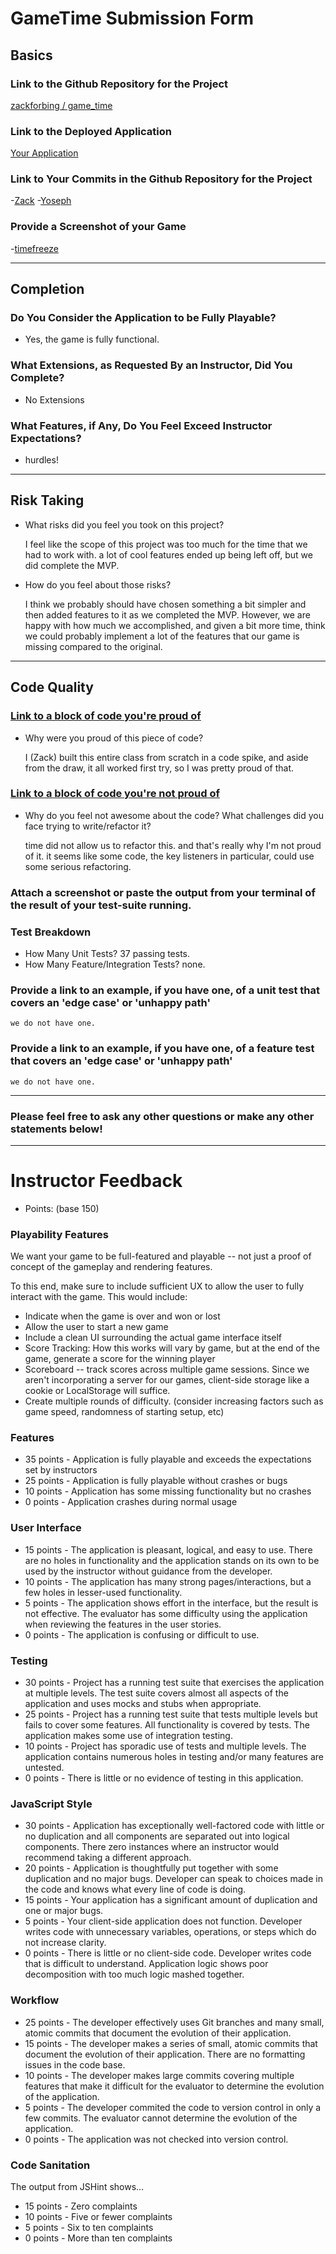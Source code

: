 # GameTime Submission Form

## Basics

### Link to the Github Repository for the Project
[zackforbing / game_time](https://github.com/zackforbing/game_time)

### Link to the Deployed Application
[Your Application](https://zackforbing.github.io/game_time/)

### Link to Your Commits in the Github Repository for the Project
-[Zack](https://github.com/zackforbing/game_time/commits?author=zackforbing)
 -[Yoseph](https://github.com/zackforbing/game_time/commits?author=Yoyo2Code)

### Provide a Screenshot of your Game
-[timefreeze](https://postimg.org/image/vye3qs9dd/)

---

## Completion

### Do You Consider the Application to be Fully Playable?
 - Yes, the game is fully functional.

### What Extensions, as Requested By an Instructor, Did You Complete?
- No Extensions

### What Features, if Any, Do You Feel Exceed Instructor Expectations?
- hurdles!

----

## Risk Taking
- What risks did you feel you took on this project?

    I feel like the scope of this project was too much for the time that we had to work with. a lot of cool features ended up being left off, but we did complete the MVP.

- How do you feel about those risks?

    I think we probably should have chosen something a bit simpler and then added
    features to it as we completed the MVP. However, we are happy with how much we accomplished, and given a bit more time, think we could probably implement a lot of the features that our game is missing compared to the original.

----

## Code Quality

### [Link to a block of code you're proud of](https://github.com/zackforbing/game_time/blob/017f27c5092464b044dac5358e43207b0ce1755b/lib/hurdle.js#L1)
- Why were you proud of this piece of code?

    I (Zack) built this entire class from scratch in a code spike, and aside from the draw, it all worked first try, so I was pretty proud of that.

### [Link to a block of code you're not proud of](https://github.com/zackforbing/game_time/blob/017f27c5092464b044dac5358e43207b0ce1755b/lib/game.js#L8)
- Why do you feel not awesome about the code? What challenges did you face trying to write/refactor it?

    time did not allow us to refactor this. and that's really why I'm not proud of it. it seems like some code, the key listeners in particular, could use some serious refactoring.

### Attach a screenshot or paste the output from your terminal of the result of your test-suite running.

### Test Breakdown
- How Many Unit Tests? 37 passing tests.
- How Many Feature/Integration Tests? none.

### Provide a link to an example, if you have one, of a unit test that covers an 'edge case' or 'unhappy path'

    we do not have one.

### Provide a link to an example, if you have one, of a feature test that covers an 'edge case' or 'unhappy path'

    we do not have one.

-----

### Please feel free to ask any other questions or make any other statements below!

-----

# Instructor Feedback

- Points: (base 150)

### Playability Features

We want your game to be full-featured and playable -- not just a proof of concept of the gameplay and rendering features.

To this end, make sure to include sufficient UX to allow the user to fully interact with the game. This would include:

- Indicate when the game is over and won or lost
- Allow the user to start a new game
- Include a clean UI surrounding the actual game interface itself
- Score Tracking: How this works will vary by game, but at the end of the game, generate a score for the winning player
- Scoreboard -- track scores across multiple game sessions. Since we aren't incorporating a server for our games, client-side storage like a cookie or LocalStorage will suffice.
- Create multiple rounds of difficulty. (consider increasing factors such as game speed, randomness of starting setup, etc)

### Features

* 35 points - Application is fully playable and exceeds the expectations set by instructors
* 25 points - Application is fully playable without crashes or bugs
* 10 points - Application has some missing functionality but no crashes
* 0 points - Application crashes during normal usage

### User Interface

* 15 points - The application is pleasant, logical, and easy to use. There are no holes in functionality and the application stands on its own to be used by the instructor without guidance from the developer.
* 10 points - The application has many strong pages/interactions, but a few holes in lesser-used functionality.
* 5 points - The application shows effort in the interface, but the result is not effective. The evaluator has some difficulty using the application when reviewing the features in the user stories.
* 0 points - The application is confusing or difficult to use.

### Testing

* 30 points - Project has a running test suite that exercises the application at multiple levels. The test suite covers almost all aspects of the application and uses mocks and stubs when appropriate.
* 25 points - Project has a running test suite that tests multiple levels but fails to cover some features. All functionality is covered by tests. The application makes some use of integration testing.
* 10 points - Project has sporadic use of tests and multiple levels. The application contains numerous holes in testing and/or many features are untested.
* 0 points - There is little or no evidence of testing in this application.

### JavaScript Style

* 30 points - Application has exceptionally well-factored code with little or no duplication and all components are separated out into logical components. There zero instances where an instructor would recommend taking a different approach.
* 20 points - Application is thoughtfully put together with some duplication and no major bugs. Developer can speak to choices made in the code and knows what every line of code is doing.
* 15 points - Your application has a significant amount of duplication and one or major bugs.
* 5 points - Your client-side application does not function. Developer writes code with unnecessary variables, operations, or steps which do not increase clarity.
* 0 points - There is little or no client-side code. Developer writes code that is difficult to understand. Application logic shows poor decomposition with too much logic mashed together.

### Workflow

* 25 points - The developer effectively uses Git branches and many small, atomic commits that document the evolution of their application.
* 15 points - The developer makes a series of small, atomic commits that document the evolution of their application. There are no formatting issues in the code base.
* 10 points - The developer makes large commits covering multiple features that make it difficult for the evaluator to determine the evolution of the application.
* 5 points - The developer commited the code to version control in only a few commits. The evaluator cannot determine the evolution of the application.
* 0 points - The application was not checked into version control.

### Code Sanitation

The output from JSHint shows…

* 15 points - Zero complaints
* 10 points - Five or fewer complaints
* 5 points - Six to ten complaints
* 0 points - More than ten complaints
